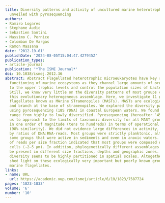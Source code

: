 ```yaml
---
title: Diversity patterns and activity of uncultured marine heterotrophic flagellates
  unveiled with pyrosequencing
authors:
- Ramiro Logares
- Stephane Audic
- Sebastien Santini
- Massimo C. Pernice
- Colomban De Vargas
- Ramon Massana
date: '2012-10-01'
publishDate: '2024-08-05T15:04:47.427945Z'
publication_types:
- article-journal
publication: '*The ISME Journal*'
doi: 10.1038/ismej.2012.36
abstract: Abstract Flagellated heterotrophic microeukaryotes have key roles for the
  functioning of marine ecosystems as they channel large amounts of organic carbon
  to the upper trophic levels and control the population sizes of bacteria and archaea.
  Still, we know very little on the diversity patterns of most groups constituting
  this evolutionary heterogeneous assemblage. Here, we investigate 11 groups of uncultured
  flagellates known as MArine STramenopiles (MASTs). MASTs are ecologically very important
  and branch at the base of stramenopiles. We explored the diversity patterns of MASTs
  using pyrosequencing (18S rDNA) in coastal European waters. We found that MAST groups
  range from highly to lowly diversified. Pyrosequencing (hereafter ‘454’) allowed
  us to approach to the limits of taxonomic diversity for all MAST groups, which varied
  in one order of magnitude (tens to hundreds) in terms of operational taxonomic units
  (98% similarity). We did not evidence large differences in activity, as indicated
  by ratios of DNA:RNA-reads. Most groups were strictly planktonic, although we found
  some groups that were active in sediments and even in anoxic waters. The proportion
  of reads per size fraction indicated that most groups were composed of very small
  cells (∼2–5 μm). In addition, phylogenetically different assemblages appeared to
  be present in different size fractions, depths and geographic zones. Thus, MAST
  diversity seems to be highly partitioned in spatial scales. Altogether, our results
  shed light on these ecologically very important but poorly known groups of uncultured
  marine flagellates.
links:
- name: URL
  url: https://academic.oup.com/ismej/article/6/10/1823/7587724
pages: '1823-1833'
volume: '6'
number: '10'
---
```

